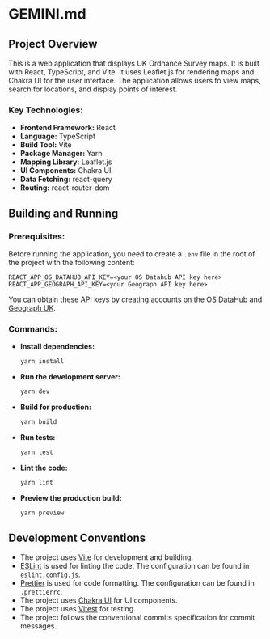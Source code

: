 # GEMINI.md

## Project Overview

This is a web application that displays UK Ordnance Survey maps. It is built with React, TypeScript, and Vite. It uses Leaflet.js for rendering maps and Chakra UI for the user interface. The application allows users to view maps, search for locations, and display points of interest.

### Key Technologies:

*   **Frontend Framework:** React
*   **Language:** TypeScript
*   **Build Tool:** Vite
*   **Package Manager:** Yarn
*   **Mapping Library:** Leaflet.js
*   **UI Components:** Chakra UI
*   **Data Fetching:** react-query
*   **Routing:** react-router-dom

## Building and Running

### Prerequisites:

Before running the application, you need to create a `.env` file in the root of the project with the following content:

```
REACT_APP_OS_DATAHUB_API_KEY=<your OS Datahub API key here>
REACT_APP_GEOGRAPH_API_KEY=<your Geograph API key here>
```

You can obtain these API keys by creating accounts on the [OS DataHub](https://osdatahub.os.uk/) and [Geograph UK](https://www.geograph.org.uk/).

### Commands:

*   **Install dependencies:**
    ```bash
    yarn install
    ```
*   **Run the development server:**
    ```bash
    yarn dev
    ```
*   **Build for production:**
    ```bash
    yarn build
    ```
*   **Run tests:**
    ```bash
    yarn test
    ```
*   **Lint the code:**
    ```bash
    yarn lint
    ```
*   **Preview the production build:**
    ```bash
    yarn preview
    ```

## Development Conventions

*   The project uses [Vite](https://vitejs.dev/) for development and building.
*   [ESLint](https://eslint.org/) is used for linting the code. The configuration can be found in `eslint.config.js`.
*   [Prettier](https://prettier.io/) is used for code formatting. The configuration can be found in `.prettierrc`.
*   The project uses [Chakra UI](https://chakra-ui.com/) for UI components.
*   The project uses [Vitest](https://vitest.dev/) for testing.
*   The project follows the conventional commits specification for commit messages.
